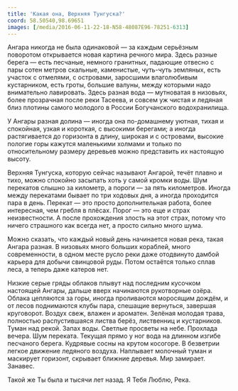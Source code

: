 ```yaml
---
title: 'Какая она, Верхняя Тунгуска?'
coord: 58.50540,98.69651
images: [/media/2016-06-11-22-18-N58-48087E96-78251-6313]
---
```


Ангара никогда не была одинаковой — за каждым серьёзным поворотом открывается новая картина речного мира. Здесь разные берега&nbsp;— есть песчаные, немного гранитных, падающие отвесно с пары сотен метров скальные, каменистые, чуть-чуть земляных, есть участок с отмелями, с островами, заросшими влаголюбивым кустарником, есть гроты, большие валуны, между которыми надо внимательно лавировать. Здесь разная вода&nbsp;— мутноватая в низовьях, более прозрачная после реки Тасеева, и совсем уж чистая и ледяная близ плотины самого молодого в России Богучанского водохранилища.

У Ангары разная долина&nbsp;— иногда она по-домашнему уютная, тихая и спокойная, узкая и короткая, с высокими берегами; а иногда растягивается до горизонта в длину, широкая и с островами, высокие пологие горы кажутся маленькими холмами и только по относительному размеру деревьев можно представить их настоящую высоту.

Верхняя Тунгуска, которую сейчас называют Ангарой, течёт плавно и тихо, можно спокойно засыпать хоть у самой кромки воды. Шум перекатов слышно за километр, а пороги&nbsp;— за пять километров. Иногда между перекатами бывает по три ходовых дня, а иногда проходится пара в день. Перекат&nbsp;— это просто дополнительная работа, более интересная, чем гребля в плёсах. Порог&nbsp;— это еще и страх неизвестности. А после прохождения злость на этот страх, потому что ничего страшного как всегда нет, а просто сильно много шума.

Можно сказать, что каждый новый день начинается новая река, такая Ангара разная. В низовьях много больших кораблей, много современности, в одном месте русло реки даже отодвинуто дамбой карьера для добычи свинцовой руды. Потом остаётся только сплав леса, а теперь даже катеров нет.

Низкие серые гряды облаков плывут над последним кусочком настоящей Ангары, дальше вверх начинаются рукотворные озёра. Облака цепляются за горы, иногда проливаются моросящим дождём, и от лесов поднимаются клубы пара, спешащие вернуться, завершая круговорот. Воздух свеж, влажен и ароматен. Зелёная молодая трава, полностью распустившаяся листва берёз, лиственниц и кустарников. Туман над рекой. Запах воды. Светлые просветы на небе. Прохлада вечера. Шум переката. Текущая прямо у ног вода на длинном изгибе песчаного берега. Кудрявые сосны на крутом косогоре. В безветрии легкое движение ледяного воздуха. Наплывает молочный туман и маскирует горизонт, скрывает ближние деревья. Мир замирает. Занавес.

Такой же Ты была и тысячи лет назад. Я Тебя Люблю, Река.